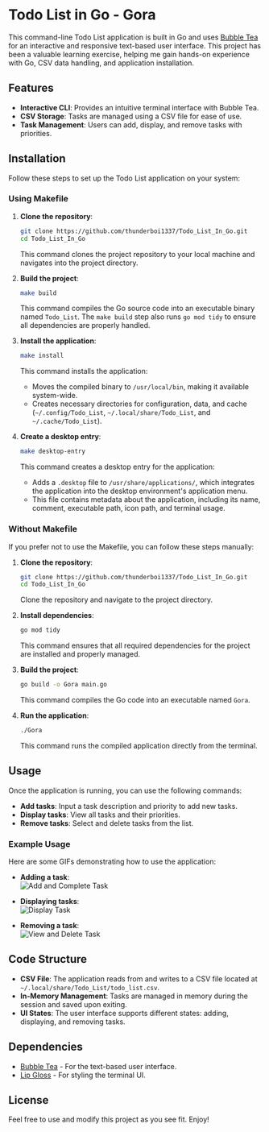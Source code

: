 # Todo List in Go - Gora

This command-line Todo List application is built in Go and uses [Bubble Tea](https://github.com/charmbracelet/bubbletea) for an interactive and responsive text-based user interface. This project has been a valuable learning exercise, helping me gain hands-on experience with Go, CSV data handling, and application installation.

## Features

- **Interactive CLI**: Provides an intuitive terminal interface with Bubble Tea.
- **CSV Storage**: Tasks are managed using a CSV file for ease of use.
- **Task Management**: Users can add, display, and remove tasks with priorities.

## Installation

Follow these steps to set up the Todo List application on your system:

### Using Makefile

1. **Clone the repository**:
    ```sh
    git clone https://github.com/thunderboi1337/Todo_List_In_Go.git
    cd Todo_List_In_Go
    ```
    This command clones the project repository to your local machine and navigates into the project directory.

2. **Build the project**:
    ```sh
    make build
    ```
    This command compiles the Go source code into an executable binary named `Todo_List`. The `make build` step also runs `go mod tidy` to ensure all dependencies are properly handled.

3. **Install the application**:
    ```sh
    make install
    ```
    This command installs the application:
    - Moves the compiled binary to `/usr/local/bin`, making it available system-wide.
    - Creates necessary directories for configuration, data, and cache (`~/.config/Todo_List`, `~/.local/share/Todo_List`, and `~/.cache/Todo_List`).

4. **Create a desktop entry**:
    ```sh
    make desktop-entry
    ```
    This command creates a desktop entry for the application:
    - Adds a `.desktop` file to `/usr/share/applications/`, which integrates the application into the desktop environment's application menu.
    - This file contains metadata about the application, including its name, comment, executable path, icon path, and terminal usage.

### Without Makefile

If you prefer not to use the Makefile, you can follow these steps manually:

1. **Clone the repository**:
    ```sh
    git clone https://github.com/thunderboi1337/Todo_List_In_Go.git
    cd Todo_List_In_Go
    ```
    Clone the repository and navigate to the project directory.

2. **Install dependencies**:
    ```sh
    go mod tidy
    ```
    This command ensures that all required dependencies for the project are installed and properly managed.

3. **Build the project**:
    ```sh
    go build -o Gora main.go
    ```
    This command compiles the Go code into an executable named `Gora`.

4. **Run the application**:
    ```sh
    ./Gora
    ```
    This command runs the compiled application directly from the terminal.

## Usage

Once the application is running, you can use the following commands:

- **Add tasks**: Input a task description and priority to add new tasks.
- **Display tasks**: View all tasks and their priorities.
- **Remove tasks**: Select and delete tasks from the list.

### Example Usage

Here are some GIFs demonstrating how to use the application:

- **Adding a task**:  
  ![Add and Complete Task](screenshots/Todolist.GIF)

- **Displaying tasks**:  
  ![Display Task](screenshots/TodolistDisplay.GIF)

- **Removing a task**:  
  ![View and Delete Task](screenshots/TodolistRemove.GIF)

## Code Structure

- **CSV File**: The application reads from and writes to a CSV file located at `~/.local/share/Todo_List/todo_list.csv`.
- **In-Memory Management**: Tasks are managed in memory during the session and saved upon exiting.
- **UI States**: The user interface supports different states: adding, displaying, and removing tasks.

## Dependencies

- [Bubble Tea](https://github.com/charmbracelet/bubbletea) - For the text-based user interface.
- [Lip Gloss](https://github.com/charmbracelet/lipgloss) - For styling the terminal UI.

## License

Feel free to use and modify this project as you see fit. Enjoy!
